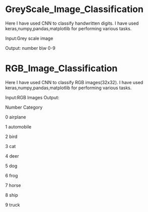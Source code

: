 # GreyScale_Image_Classification
Here I have used CNN to classify handwritten digits.
I have used keras,numpy,pandas,matplotlib for performing various tasks.

Input:Grey scale image

Output: number b\w 0-9



# RGB_Image_Classification
Here I have used CNN to classify RGB images(32x32).
I have used keras,numpy,pandas,matplotlib for performing various tasks.

Input:RGB Images
Output:

Number             Category

0                  airplane

1                  automobile

2                  bird

3                  cat

4                  deer

5                  dog

6                  frog

7                  horse

8                  ship

9                  truck
